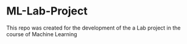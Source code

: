 # ML-Lab-Project
This repo was created for the development of the a Lab project in the course of Machine Learning

